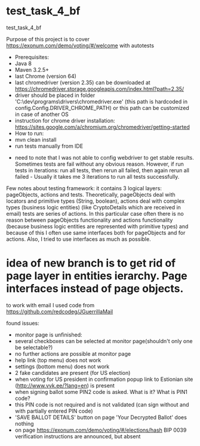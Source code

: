 # test_task_4_bf
test_task_4_bf

Purpose of this project is to cover https://exonum.com/demo/voting/#/welcome with autotests

 - Prerequisites:
  - Java 8
  - Maven 3.2.5+
  - last Chrome (version 64)
  - last chromedriver (version 2.35) can be downloaded at https://chromedriver.storage.googleapis.com/index.html?path=2.35/
   - driver should be placed in folder 'C:\dev\programs\drivers\chromedriver.exe' (this path is hardcoded in config.Config.DRIVER_CHROME_PATH) or this path can be customized in case of another OS
  - instruction for chrome driver installation: https://sites.google.com/a/chromium.org/chromedriver/getting-started
 - How to run:
  - mvn clean install
  - run tests manually from IDE

  * need to note that I was not able to config webdriver to get stable results. Sometimes tests are fail without any obvious reason.
  However, if run tests in iterations: run all tests, then rerun all failed, then again rerun all failed - Usually it takes me 3 iterations to run all tests successfully.

  Few notes about testing framework: it contains 3 logical layers: pageObjects, actions and tests.
  Theoretically, pageObjects deal with locators and primitive types (String, boolean),
  actions deal with complex types (business logic entities) (like CryptoDetails which are received in email)
  tests are series of actions.
  In this particular case often there is no reason between pageObjects functionality and actions functionality (because business logic entities are represented with primitive types)
  and because of this I often use same interfaces both for pageObjects and for actions.
  Also, I tried to use interfaces as much as possible.

  # idea of new branch is to get rid of page layer in entities ierarchy. Page interfaces instead of page objects.

  to work with email I used code from https://github.com/redcodeg/JGuerrillaMail


found issues:
 - monitor page is unfinished:
  - several checkboxes can be selected at monitor page(shouldn't only one be selectable?)
  - no further actions are possible at monitor page
 - help link (top menu) does not work
 - settings (bottom menu) does not work
 - 2 fake candidates are present (for US election)
 - when voting for US president in confirmation popup link to Estionian site (http://www.vvk.ee/?lang=en) is present
 - when signing ballot some PIN2 code is asked. What is it? What is PIN1 code?
  - this PIN code is not required and is not validated (can sign without and with partially entered PIN code)
 - 'SAVE BALLOT DETAILS' button on page 'Your Decrypted Ballot' does nothing
 - on page https://exonum.com/demo/voting/#/elections/hash BIP 0039 verification instructions are announced, but absent